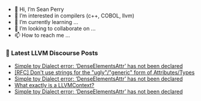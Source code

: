 - 👋 Hi, I’m Sean Perry
- 👀 I’m interested in compilers (c++, COBOL, llvm)
- 🌱 I’m currently learning ...
- 💞️ I’m looking to collaborate on ...
- 📫 How to reach me ...

<!---
s66perry/s66perry is a ✨ special ✨ repository because its `README.md` (this file) appears on your GitHub profile.
You can click the Preview link to take a look at your changes.
--->
### 📕 Latest LLVM Discourse Posts

<!-- DISCOURSE-LLVM:START -->
- [Simple toy Dialect error: ‘DenseElementsAttr’ has not been declared](https://discourse.llvm.org/t/simple-toy-dialect-error-denseelementsattr-has-not-been-declared/63550#post_3)
- [[RFC] Don&#39;t use strings for the &quot;ugly&quot;/&quot;generic&quot; form of Attributes/Types](https://discourse.llvm.org/t/rfc-dont-use-strings-for-the-ugly-generic-form-of-attributes-types/63537#post_2)
- [Simple toy Dialect error: ‘DenseElementsAttr’ has not been declared](https://discourse.llvm.org/t/simple-toy-dialect-error-denseelementsattr-has-not-been-declared/63550#post_2)
- [What exactly is a LLVMContext?](https://discourse.llvm.org/t/what-exactly-is-a-llvmcontext/63544#post_4)
- [Simple toy Dialect error: ‘DenseElementsAttr’ has not been declared](https://discourse.llvm.org/t/simple-toy-dialect-error-denseelementsattr-has-not-been-declared/63550#post_1)
<!-- DISCOURSE-LLVM:END -->
